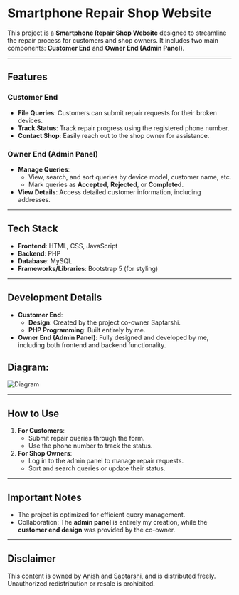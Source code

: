 # Smartphone Repair Shop Website

This project is a **Smartphone Repair Shop Website** designed to streamline the repair process for customers and shop owners. It includes two main components: **Customer End** and **Owner End (Admin Panel)**.

---

## **Features**

### **Customer End**
- **File Queries**: Customers can submit repair requests for their broken devices.
- **Track Status**: Track repair progress using the registered phone number.
- **Contact Shop**: Easily reach out to the shop owner for assistance.

### **Owner End (Admin Panel)**
- **Manage Queries**:
  - View, search, and sort queries by device model, customer name, etc.
  - Mark queries as **Accepted**, **Rejected**, or **Completed**.
- **View Details**: Access detailed customer information, including addresses.

---

## **Tech Stack**
- **Frontend**: HTML, CSS, JavaScript
- **Backend**: PHP
- **Database**: MySQL
- **Frameworks/Libraries**: Bootstrap 5 (for styling)

---

## **Development Details**
- **Customer End**: 
  - **Design**: Created by the project co-owner Saptarshi.
  - **PHP Programming**: Built entirely by me.
- **Owner End (Admin Panel)**: Fully designed and developed by me, including both frontend and backend functionality.

## Diagram:

![Diagram](https://anishghosh.site/imgs/fixit-diagram.png)

---

## **How to Use**
1. **For Customers**:
   - Submit repair queries through the form.
   - Use the phone number to track the status.
2. **For Shop Owners**:
   - Log in to the admin panel to manage repair requests.
   - Sort and search queries or update their status.

---

## **Important Notes**
- The project is optimized for efficient query management.
- Collaboration: The **admin panel** is entirely my creation, while the **customer end design** was provided by the co-owner.

---

## **Disclaimer**
This content is owned by [Anish](https://github.com/GitExplorer001) and [Saptarshi](https://github.com/saptarshinayak), and is distributed freely. Unauthorized redistribution or resale is prohibited.
